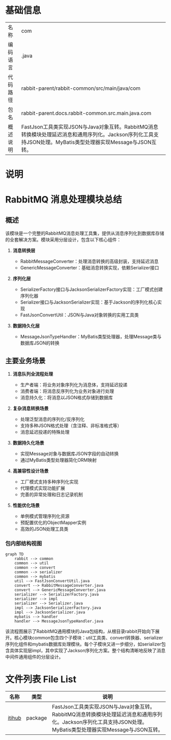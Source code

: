 # 基础信息

|      |      |
|------|------|
| 名称 | com |
| 编码语言 | .java |
| 代码路径 | rabbit-parent/rabbit-common/src/main/java/com |
| 包名 | rabbit-parent.docs.rabbit-common.src.main.java.com |
| 概述说明 | FastJson工具类实现JSON与Java对象互转。RabbitMQ消息转换模块处理延迟消息和通用序列化。Jackson序列化工具支持JSON处理。MyBatis类型处理器实现Message与JSON互转。 |

# 说明

# RabbitMQ 消息处理模块总结

## 概述

该模块是一个完整的RabbitMQ消息处理工具集，提供从消息序列化到数据库存储的全套解决方案。模块采用分层设计，包含以下核心组件：

1. **消息转换层**  
   - RabbitMessageConverter：处理消息转换的高级封装，支持延迟消息
   - GenericMessageConverter：基础消息转换实现，依赖Serializer接口

2. **序列化层**  
   - SerializerFactory接口与JacksonSerializerFactory实现：工厂模式创建序列化器
   - Serializer接口与JacksonSerializer实现：基于Jackson的序列化核心实现
   - FastJsonConvertUtil：JSON与Java对象转换的实用工具类

3. **数据持久化层**  
   - MessageJsonTypeHandler：MyBatis类型处理器，处理Message类与数据库JSON的转换

## 主要业务场景

1. **消息队列全流程处理**  
   - 生产者端：将业务对象序列化为消息体，支持延迟投递
   - 消费者端：将消息反序列化为业务对象进行处理
   - 消息持久化：将消息以JSON格式存储到数据库

2. **复杂消息转换场景**  
   - 处理泛型消息的序列化/反序列化
   - 支持多种JSON格式处理（含注释、非标准格式等）
   - 消息延迟投递的特殊处理

3. **数据持久化场景**  
   - 实现Message对象与数据库JSON字段的自动转换
   - 通过MyBatis类型处理器简化ORM映射

4. **高兼容性设计场景**  
   - 工厂模式支持多种序列化实现
   - 代理模式实现功能扩展
   - 完善的异常处理和日志记录机制

5. **性能优化场景**  
   - 单例模式管理序列化资源
   - 预配置优化的ObjectMapper实例
   - 高效的JSON处理工具类


### 包内部结构视图

```mermaid
graph TD
    rabbit --> common
    common --> util
    common --> convert
    common --> serializer
    common --> mybatis
    util --> FastJsonConvertUtil.java
    convert --> RabbitMessageConverter.java
    convert --> GenericMessageConverter.java
    serializer --> SerializerFactory.java
    serializer --> impl
    serializer --> Serializer.java
    impl --> JacksonSerializerFactory.java
    impl --> JacksonSerializer.java
    mybatis --> handler
    handler --> MessageJsonTypeHandler.java
```

该流程图展示了RabbitMQ通用模块的Java包结构，从根目录rabbit开始向下展开。核心模块common包含四个子模块：util工具类、convert转换器、serializer序列化组件和mybatis数据库处理模块。每个子模块又进一步细分，如serializer包含具体实现层impl，其中实现了Jackson序列化方案。整个结构清晰地反映了消息中间件通用组件的分层设计。

# 文件列表 File List

| 名称   | 类型  | 说明 |
|-------|------|-------------|
| [itihub](itihub/_module.md) | package | FastJson工具类实现JSON与Java对象互转。RabbitMQ消息转换模块处理延迟消息和通用序列化。Jackson序列化工具支持JSON处理。MyBatis类型处理器实现Message与JSON互转。 |


